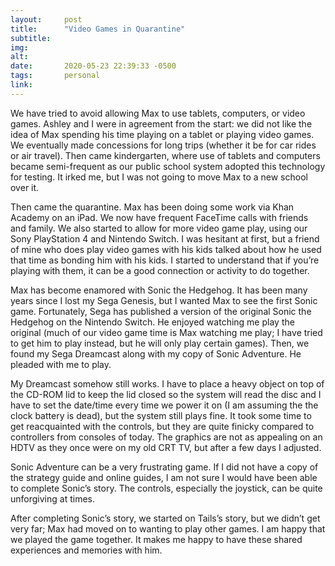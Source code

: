 ```yaml
---
layout:     post
title:      "Video Games in Quarantine"
subtitle:   
img:        
alt:        
date:       2020-05-23 22:39:33 -0500
tags:       personal
link:       
---
```


We have tried to avoid allowing Max to use tablets, computers, or video games. Ashley and I were in agreement from the start: we did not like the idea of Max spending his time playing on a tablet or playing video games. We eventually made concessions for long trips (whether it be for car rides or air travel). Then came kindergarten, where use of tablets and computers became semi-frequent as our public school system adopted this technology for testing. It irked me, but I was not going to move Max to a new school over it.

Then came the quarantine. Max has been doing some work via Khan Academy on an iPad. We now have frequent FaceTime calls with friends and family. We also started to allow for more video game play, using our Sony PlayStation 4 and Nintendo Switch. I was hesitant at first, but a friend of mine who does play video games with his kids talked about how he used that time as bonding him with his kids. I started to understand that if you’re playing with them, it can be a good connection or activity to do together.

Max has become enamored with Sonic the Hedgehog. It has been many years since I lost my Sega Genesis, but I wanted Max to see the first Sonic game. Fortunately, Sega has published a version of the original Sonic the Hedgehog on the Nintendo Switch. He enjoyed watching me play the original (much of our video game time is Max watching me play; I have tried to get him to play instead, but he will only play certain games). Then, we found my Sega Dreamcast along with my copy of Sonic Adventure. He pleaded with me to play.

My Dreamcast somehow still works. I have to place a heavy object on top of the CD-ROM lid to keep the lid closed so the system will read the disc and I have to set the date/time every time we power it on (I am assuming the the clock battery is dead), but the system still plays fine. It took some time to get reacquainted with the controls, but they are quite finicky compared to controllers from consoles of today. The graphics are not as appealing on an HDTV as they once were on my old CRT TV, but after a few days I adjusted.

Sonic Adventure can be a very frustrating game. If I did not have a copy of the strategy guide and online guides, I am not sure I would have been able to complete Sonic’s story. The controls, especially the joystick, can be quite unforgiving at times.

After completing Sonic’s story, we started on Tails’s story, but we didn’t get very far; Max had moved on to wanting to play other games. I am happy that we played the game together. It makes me happy to have these shared experiences and memories with him.
